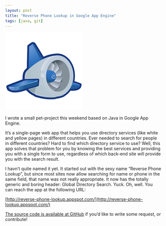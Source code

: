 ```yaml
---
layout: post
title: "Reverse Phone Lookup in Google App Engine"
tags: [java, git]
---
```


![Google App Engine](/images/google-app-engine.png)

I wrote a small pet-project this weekend based on Java in Google App Engine.
<!--more-->

It’s a single-page web app that helps you use directory services (like white and yellow pages) in different countries. Ever needed to search for people in different countries? Hard to find which directory service to use? Well, this app solves that problem for you by knowing the best services and providing you with a single form to use, regardless of which back-end site will provide you with the search result.

I havn’t quite named it yet. It started out with the sexy name “Reverse Phone Lookup”, but since most sites now allow searching for name or phone in the same field, that name was not really appropriate. It now has the totally generic and boring header: Global Directory Search. Yuck. Oh, well. You can reach the app at the following URL:

[http://reverse-phone-lookup.appspot.com/](http://reverse-phone-lookup.appspot.com/)

[The source code is available at GitHub](https://github.com/betrcode/ReversePhoneLookup) if you’d like to write some request, or contribute!
